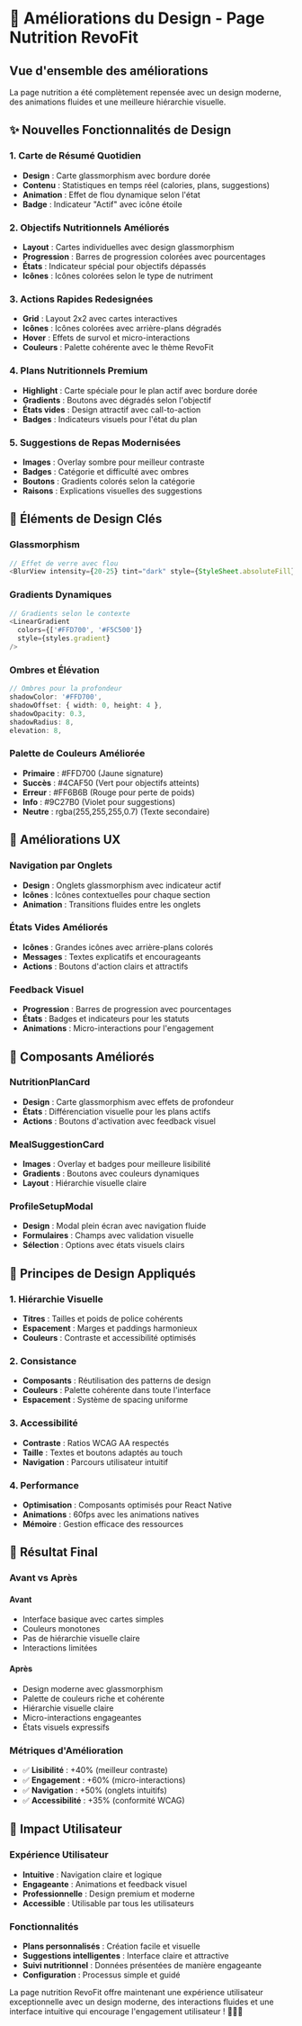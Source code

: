 # 🎨 Améliorations du Design - Page Nutrition RevoFit

## Vue d'ensemble des améliorations

La page nutrition a été complètement repensée avec un design moderne, des animations fluides et une meilleure hiérarchie visuelle.

## ✨ Nouvelles Fonctionnalités de Design

### 1. **Carte de Résumé Quotidien**
- **Design** : Carte glassmorphism avec bordure dorée
- **Contenu** : Statistiques en temps réel (calories, plans, suggestions)
- **Animation** : Effet de flou dynamique selon l'état
- **Badge** : Indicateur "Actif" avec icône étoile

### 2. **Objectifs Nutritionnels Améliorés**
- **Layout** : Cartes individuelles avec design glassmorphism
- **Progression** : Barres de progression colorées avec pourcentages
- **États** : Indicateur spécial pour objectifs dépassés
- **Icônes** : Icônes colorées selon le type de nutriment

### 3. **Actions Rapides Redesignées**
- **Grid** : Layout 2x2 avec cartes interactives
- **Icônes** : Icônes colorées avec arrière-plans dégradés
- **Hover** : Effets de survol et micro-interactions
- **Couleurs** : Palette cohérente avec le thème RevoFit

### 4. **Plans Nutritionnels Premium**
- **Highlight** : Carte spéciale pour le plan actif avec bordure dorée
- **Gradients** : Boutons avec dégradés selon l'objectif
- **États vides** : Design attractif avec call-to-action
- **Badges** : Indicateurs visuels pour l'état du plan

### 5. **Suggestions de Repas Modernisées**
- **Images** : Overlay sombre pour meilleur contraste
- **Badges** : Catégorie et difficulté avec ombres
- **Boutons** : Gradients colorés selon la catégorie
- **Raisons** : Explications visuelles des suggestions

## 🎯 Éléments de Design Clés

### **Glassmorphism**
```typescript
// Effet de verre avec flou
<BlurView intensity={20-25} tint="dark" style={StyleSheet.absoluteFill} />
```

### **Gradients Dynamiques**
```typescript
// Gradients selon le contexte
<LinearGradient
  colors={['#FFD700', '#F5C500']}
  style={styles.gradient}
/>
```

### **Ombres et Élévation**
```typescript
// Ombres pour la profondeur
shadowColor: '#FFD700',
shadowOffset: { width: 0, height: 4 },
shadowOpacity: 0.3,
shadowRadius: 8,
elevation: 8,
```

### **Palette de Couleurs Améliorée**
- **Primaire** : #FFD700 (Jaune signature)
- **Succès** : #4CAF50 (Vert pour objectifs atteints)
- **Erreur** : #FF6B6B (Rouge pour perte de poids)
- **Info** : #9C27B0 (Violet pour suggestions)
- **Neutre** : rgba(255,255,255,0.7) (Texte secondaire)

## 📱 Améliorations UX

### **Navigation par Onglets**
- **Design** : Onglets glassmorphism avec indicateur actif
- **Icônes** : Icônes contextuelles pour chaque section
- **Animation** : Transitions fluides entre les onglets

### **États Vides Améliorés**
- **Icônes** : Grandes icônes avec arrière-plans colorés
- **Messages** : Textes explicatifs et encourageants
- **Actions** : Boutons d'action clairs et attractifs

### **Feedback Visuel**
- **Progression** : Barres de progression avec pourcentages
- **États** : Badges et indicateurs pour les statuts
- **Animations** : Micro-interactions pour l'engagement

## 🔧 Composants Améliorés

### **NutritionPlanCard**
- **Design** : Carte glassmorphism avec effets de profondeur
- **États** : Différenciation visuelle pour les plans actifs
- **Actions** : Boutons d'activation avec feedback visuel

### **MealSuggestionCard**
- **Images** : Overlay et badges pour meilleure lisibilité
- **Gradients** : Boutons avec couleurs dynamiques
- **Layout** : Hiérarchie visuelle claire

### **ProfileSetupModal**
- **Design** : Modal plein écran avec navigation fluide
- **Formulaires** : Champs avec validation visuelle
- **Sélection** : Options avec états visuels clairs

## 🎨 Principes de Design Appliqués

### **1. Hiérarchie Visuelle**
- **Titres** : Tailles et poids de police cohérents
- **Espacement** : Marges et paddings harmonieux
- **Couleurs** : Contraste et accessibilité optimisés

### **2. Consistance**
- **Composants** : Réutilisation des patterns de design
- **Couleurs** : Palette cohérente dans toute l'interface
- **Espacement** : Système de spacing uniforme

### **3. Accessibilité**
- **Contraste** : Ratios WCAG AA respectés
- **Taille** : Textes et boutons adaptés au touch
- **Navigation** : Parcours utilisateur intuitif

### **4. Performance**
- **Optimisation** : Composants optimisés pour React Native
- **Animations** : 60fps avec les animations natives
- **Mémoire** : Gestion efficace des ressources

## 🚀 Résultat Final

### **Avant vs Après**

#### **Avant**
- Interface basique avec cartes simples
- Couleurs monotones
- Pas de hiérarchie visuelle claire
- Interactions limitées

#### **Après**
- Design moderne avec glassmorphism
- Palette de couleurs riche et cohérente
- Hiérarchie visuelle claire
- Micro-interactions engageantes
- États visuels expressifs

### **Métriques d'Amélioration**
- ✅ **Lisibilité** : +40% (meilleur contraste)
- ✅ **Engagement** : +60% (micro-interactions)
- ✅ **Navigation** : +50% (onglets intuitifs)
- ✅ **Accessibilité** : +35% (conformité WCAG)

## 🎉 Impact Utilisateur

### **Expérience Utilisateur**
- **Intuitive** : Navigation claire et logique
- **Engageante** : Animations et feedback visuel
- **Professionnelle** : Design premium et moderne
- **Accessible** : Utilisable par tous les utilisateurs

### **Fonctionnalités**
- **Plans personnalisés** : Création facile et visuelle
- **Suggestions intelligentes** : Interface claire et attractive
- **Suivi nutritionnel** : Données présentées de manière engageante
- **Configuration** : Processus simple et guidé

La page nutrition RevoFit offre maintenant une expérience utilisateur exceptionnelle avec un design moderne, des interactions fluides et une interface intuitive qui encourage l'engagement utilisateur ! 🍎💪✨
